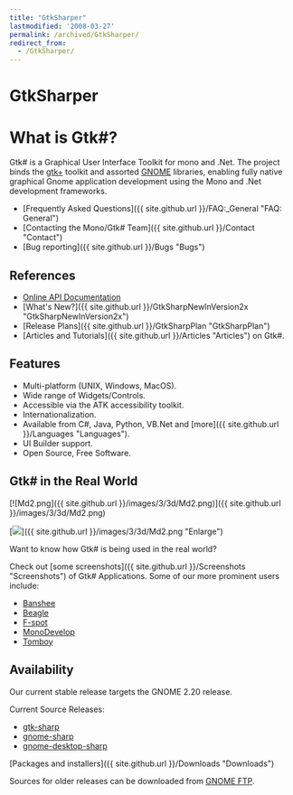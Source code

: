 ```yaml
---
title: "GtkSharper"
lastmodified: '2008-03-27'
permalink: /archived/GtkSharper/
redirect_from:
  - /GtkSharper/
---
```


GtkSharper
==========

What is Gtk\#?
==============

Gtk\# is a Graphical User Interface Toolkit for mono and .Net. The project binds the [gtk+](http://www.gtk.org/) toolkit and assorted [GNOME](http://www.gnome.org/) libraries, enabling fully native graphical Gnome application development using the Mono and .Net development frameworks.

-   [Frequently Asked Questions]({{ site.github.url }}/FAQ:_General "FAQ: General")
-   [Contacting the Mono/Gtk\# Team]({{ site.github.url }}/Contact "Contact")
-   [Bug reporting]({{ site.github.url }}/Bugs "Bugs")

References
----------

-   [Online API Documentation](http://www.go-mono.com/docs/monodoc.ashx?tlink=root:/classlib-gnome)
-   [What's New?]({{ site.github.url }}/GtkSharpNewInVersion2x "GtkSharpNewInVersion2x")
-   [Release Plans]({{ site.github.url }}/GtkSharpPlan "GtkSharpPlan")
-   [Articles and Tutorials]({{ site.github.url }}/Articles "Articles") on Gtk\#.

Features
--------

-   Multi-platform (UNIX, Windows, MacOS).
-   Wide range of Widgets/Controls.
-   Accessible via the ATK accessibility toolkit.
-   Internationalization.
-   Available from C\#, Java, Python, VB.Net and [more]({{ site.github.url }}/Languages "Languages").
-   UI Builder support.
-   Open Source, Free Software.

Gtk\# in the Real World
-----------------------

[![Md2.png]({{ site.github.url }}/images/3/3d/Md2.png)]({{ site.github.url }}/images/3/3d/Md2.png)

[![](/skins/common/images/magnify-clip.png)]({{ site.github.url }}/images/3/3d/Md2.png "Enlarge")

Want to know how Gtk\# is being used in the real world?

Check out [some screenshots]({{ site.github.url }}/Screenshots "Screenshots") of Gtk\# Applications. Some of our more prominent users include:

-   [Banshee](http://banshee-project.org/Main_Page)
-   [Beagle](http://beagle-project.org/Main_Page)
-   [F-spot](http://f-spot.org/Main_Page)
-   [MonoDevelop](http://www.monodevelop.com/Main_Page)
-   [Tomboy](http://www.gnome.org/projects/tomboy)

Availability
------------

Our current stable release targets the GNOME 2.20 release.

Current Source Releases:

-   [gtk-sharp](http://ftp.gnome.org/pub/gnome/sources/gtk-sharp/2.12/gtk-sharp-2.12.0.tar.gz)
-   [gnome-sharp](http://ftp.gnome.org/pub/gnome/sources/gnome-sharp/2.20/gnome-sharp-2.20.0.tar.gz)
-   [gnome-desktop-sharp](http://ftp.gnome.org/pub/gnome/sources/gnome-desktop-sharp/2.20/gnome-desktop-sharp-2.20.1.tar.gz)

[Packages and installers]({{ site.github.url }}/Downloads "Downloads")

Sources for older releases can be downloaded from [GNOME FTP](http://ftp.gnome.org/pub/gnome/sources/gtk-sharp).

